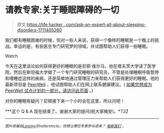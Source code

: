 # 请教专家:关于睡眠障碍的一切

> 原文:[https://life hacker . com/ask-an-expert-all-about-sleeping-disorders-1711405260](https://lifehacker.com/ask-an-expert-all-about-sleeping-disorders-1711405260)

我们都有睡眠困难的时候，但对一些人来说，获得一个像样的睡眠是一个晚上的挑战。幸运的是，有些医生专门研究梦的领域，并试图帮助人们获得一些睡眠。

Watch

今天在这里谈论如何获得更好的睡眠的是尼顿·维尔马，他在塔夫茨大学读了医学院，然后在斯坦福大学做了一个专门研究睡眠的研究员，不管是处理睡眠呼吸暂停和嗜睡症这样的疾病，还是简单地通过管理压力来帮助人们获得更好的睡眠。他的最新项目是 [PeerWell](https://www.peerwell.co/) ，他试图帮助人们在网上联系健康建议。( [如果您想成为 PeerWell 试点计划的一部分，请访问此页面](https://navin4.typeform.com/to/RsxekU) 。)

对你的睡眠有疑问？尼顿接下来一个小时会在这里，所以问吧！

***这个 Q & A 现在结束了。谢谢大家的提问(祝大家晚安)。**T3】*

* * *

*<small>图片改编自</small>*[*<small>Leremy</small>*](http://www.shutterstock.com/pic-157074005/stock-photo-man-people-sleeping-dreaming-nightmare-snoring-walking-insomnia-waking-up-stick-figure-pictogram.html?src=zv7Cu3NkTLyvOn6IZhLpcA-1-2)*<small>(Shutterstock)。你想让哪位专家参与进来？</small>* [<small>*电邮我们*</small>](mailto:andy@lifehacker.com) <small>*。*</small>